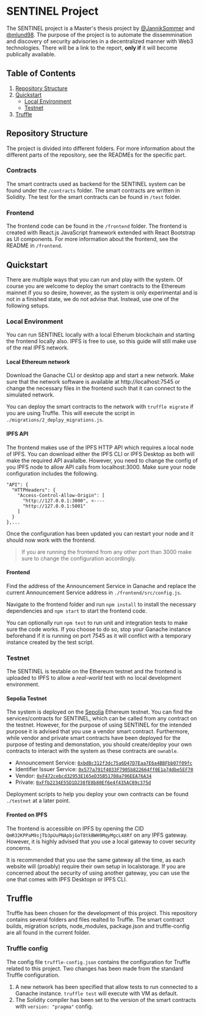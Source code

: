 # SENTINEL Project
The SENTINEL project is a Master's thesis project by [@JannikSommer](https://github.com/JannikSommer) and [@mlund98](https://github.com/mlund98). The purpose of the project is to automate the dissemmination and discovery of security advisories in a decentralized manner with Web3 technologies. There will be a link to the report, **only if** it will become publically available. 

## Table of Contents
1. [Repository Structure](#repository-structure)
2. [Quickstart](#quickstart)
    - [Local Environment](#local-environment)
    - [Testnet](#testnet)
3. [Truffle](#truffle)

## Repository Structure
The project is divided into different folders. For more information about the different parts of the repository, see the READMEs for the specific part. 

### Contracts
The smart contracts used as backend for the SENTINEL system can be found under the `/contracts` folder. The smart contracts are written in Solidity. The test for the smart contracts can be found in `/test` folder. 

### Frontend
The frontend code can be found in the `/frontend` folder. The frontend is created with React.js JavaScript framework extended with React Bootstrap as UI components. For more information about the frontend, see the README in `/frontend`. 


## Quickstart 
There are multiple ways that you can run and play with the system. Of course you are welcome to deploy the smart contracts to the Ethereum mainnet if you so desire, however, as the system is only experimental and is not in a finished state, we do not advise that. Instead, use one of the following setups. 

### Local Environment
You can run SENTINEL locally with a local Etherum blockchain and starting the frontend locally also. IPFS is free to use, so this guide will still make use of the real IPFS network. 

#### Local Ethereum network
Download the Ganache CLI or desktop app and start a new network. Make sure that the network software is available at http://localhost:7545 or change the necessary files in the frontend such that it can connect to the simulated network. 

You can deploy the smart contracts to the network with `truffle migrate` if you are using Truffle. This will execute the script in `./migrations/2_deplpy_migrations.js`. 

#### IPFS API 
The frontend makes use of the IPFS HTTP API which requires a local node of IPFS. You can download either the IPFS CLI or IPFS Desktop as both will make the required API availalbe. However, you need to change the config of you IPFS node to allow API calls from localhost:3000. Make sure your node configuration  includes the following. 
```
"API": {
  "HTTPHeaders": {
    "Access-Control-Allow-Origin": [
      "http://127.0.0.1:3000", <----
      "http://127.0.0.1:5001"
    ]
  }
},...
```
Once the configuration has been updated you can restart your node and it should now work with the frontend. 

> If you are running the frontend from any other port than 3000 make sure to change the configuration accordingly. 

#### Frontend
Find the address of the Announcement Service in Ganache and replace the current Announcement Service address in `./frontend/src/config.js`. 

Navigate to the frontend folder and run `npm install` to install the necessary dependencies and `npm start` to start the frontend code. 

You can optionally run `npm test` to run unit and integration tests to make sure the code works. If you choose to do so, stop your Ganache instance beforehand if it is running on port 7545 as it will conflict with a temporary instance created by the test script. 


### Testnet 
The SENTINEL is testable on the Ethereum testnet and the frontend is uploaded to IPFS to allow a _real-world_ test with no local development environment. 

#### Sepolia Testnet
The system is deployed on the [Sepolia](https://sepolia.dev) Ethereum testnet. You can find the services/contracts for SENTINEL, which can be called from any contract on the testnet. However, for the purpose of using SENTINEL for the intended purpose it is advised that you use a vendor smart contract. Furthermore, while vendor and private smart contracts have been deployed for the purpose of testing and demonstation, you should create/deploy your own contracts to interact with the system as these contracts are `ownable`. 

- Announcement Service: [`0xbdBc312f3dc75a6D47D7Eaa7E6a4BBFbb07f09fc`](https://sepolia.etherscan.io/address/0xbdbc312f3dc75a6d47d7eaa7e6a4bbfbb07f09fc)
- Identifier Issuer Service: [`0x577a791f4033F7905b822664ff0E1a74dbe5EF70`](https://sepolia.etherscan.io/address/0x577a791f4033f7905b822664ff0e1a74dbe5ef70)
- Vendor: [`0xF472cebcd32953E165eD35B51708a796EEA76A34`](https://sepolia.etherscan.io/address/0xF472cebcd32953E165eD35B51708a796EEA76A34)
- Private: [`0xFfb2234E55D1D238fE8b80Ef6e4f435AC89c375d`](https://sepolia.etherscan.io/address/0xFfb2234E55D1D238fE8b80Ef6e4f435AC89c375d)

Deployment scripts to help you deploy your own contracts can be found `./testnet` at a later point. 

#### Fronted on IPFS
The frontend is accessible on IPFS by opening the CID `QmR32KPPaM9sjTb3pUuPNApbjGoT8tkBWH9MqyMgcL48Rf` on any IPFS gateway. However, it is highly advised that you use a local gateway to cover security concerns. 

It is recommended that you use the same gateway all the time, as each website will (proably) require their own setup in localstorage. If you are concerned about the security of using another gateway, you can use the one that comes with IPFS Desktopn or IPFS CLI. 


## Truffle
Truffle has been chosen for the development of this project. This repository contains several folders and files realted to Truffle. The smart contract builds, migration scripts, node_modules, package.json and truffle-config are all found in the current folder. 

### Truffle config 
The config file `truffle-config.json` contains the configuration for Truffle related to this project. Two changes has been made from the standard Truffle configuration. 

1. A new network has been specified that allow tests to run connected to a Ganache instance. `truffle test` will execute with VM as default. 
2. The Solidity compiler has been set to the version of the smart contracts with `version: "pragma"` config. 

